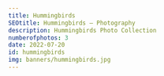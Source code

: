 ```yaml
---
title: Hummingbirds
SEOtitle: Hummingbirds — Photography
description: Hummingbirds Photo Collection
numberofphotos: 3
date: 2022-07-20
id: hummingbirds
img: banners/hummingbirds.jpg
---
```

